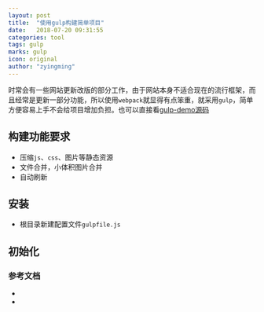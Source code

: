 ```yaml
---
layout: post
title:  "使用gulp构建简单项目"
date:   2018-07-20 09:31:55
categories: tool
tags: gulp
marks: gulp
icon: original
author: "zyingming"
---
```


时常会有一些网站更新改版的部分工作，由于网站本身不适合现在的流行框架，而且经常是更新一部分功能，所以使用`webpack`就显得有点笨重，就采用`gulp`，简单方便容易上手不会给项目增加负担。也可以直接看[gulp-demo源码](https://github.com/zyingming/test_blog_demos)

## 构建功能要求
- 压缩`js`、`css`、图片等静态资源
- 文件合并，小体积图片合并
- 自动刷新

## 安装

- 根目录新建配置文件`gulpfile.js`
## 初始化

### 参考文档
- []()
- []()